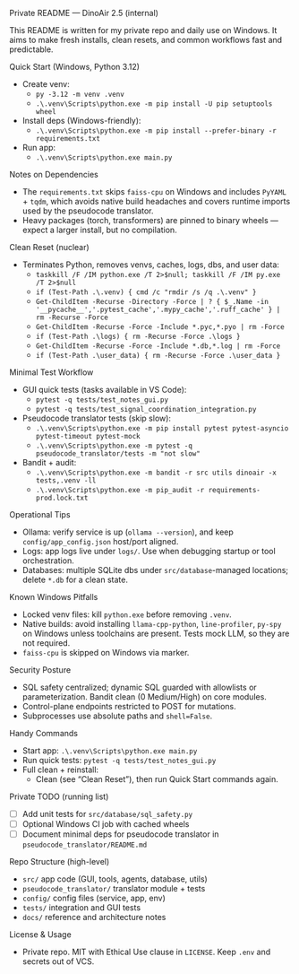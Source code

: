Private README — DinoAir 2.5 (internal)

This README is written for my private repo and daily use on Windows. It aims to make fresh installs, clean resets, and common workflows fast and predictable.

Quick Start (Windows, Python 3.12)
- Create venv:
  - `py -3.12 -m venv .venv`
  - `.\.venv\Scripts\python.exe -m pip install -U pip setuptools wheel`
- Install deps (Windows-friendly):
  - `.\.venv\Scripts\python.exe -m pip install --prefer-binary -r requirements.txt`
- Run app:
  - `.\.venv\Scripts\python.exe main.py`

Notes on Dependencies
- The `requirements.txt` skips `faiss-cpu` on Windows and includes `PyYAML` + `tqdm`, which avoids native build headaches and covers runtime imports used by the pseudocode translator.
- Heavy packages (torch, transformers) are pinned to binary wheels — expect a larger install, but no compilation.

Clean Reset (nuclear)
- Terminates Python, removes venvs, caches, logs, dbs, and user data:
  - `taskkill /F /IM python.exe /T 2>$null; taskkill /F /IM py.exe /T 2>$null`
  - `if (Test-Path .\.venv) { cmd /c "rmdir /s /q .\.venv" }`
  - `Get-ChildItem -Recurse -Directory -Force | ? { $_.Name -in '__pycache__','.pytest_cache','.mypy_cache','.ruff_cache' } | rm -Recurse -Force`
  - `Get-ChildItem -Recurse -Force -Include *.pyc,*.pyo | rm -Force`
  - `if (Test-Path .\logs) { rm -Recurse -Force .\logs }`
  - `Get-ChildItem -Recurse -Force -Include *.db,*.log | rm -Force`
  - `if (Test-Path .\user_data) { rm -Recurse -Force .\user_data }`

Minimal Test Workflow
- GUI quick tests (tasks available in VS Code):
  - `pytest -q tests/test_notes_gui.py`
  - `pytest -q tests/test_signal_coordination_integration.py`
- Pseudocode translator tests (skip slow):
  - `.\.venv\Scripts\python.exe -m pip install pytest pytest-asyncio pytest-timeout pytest-mock`
  - `.\.venv\Scripts\python.exe -m pytest -q pseudocode_translator/tests -m "not slow"`
- Bandit + audit:
  - `.\.venv\Scripts\python.exe -m bandit -r src utils dinoair -x tests,.venv -ll`
  - `.\.venv\Scripts\python.exe -m pip_audit -r requirements-prod.lock.txt`

Operational Tips
- Ollama: verify service is up (`ollama --version`), and keep `config/app_config.json` host/port aligned.
- Logs: app logs live under `logs/`. Use when debugging startup or tool orchestration.
- Databases: multiple SQLite dbs under `src/database`-managed locations; delete `*.db` for a clean state.

Known Windows Pitfalls
- Locked venv files: kill `python.exe` before removing `.venv`.
- Native builds: avoid installing `llama-cpp-python`, `line-profiler`, `py-spy` on Windows unless toolchains are present. Tests mock LLM, so they are not required.
- `faiss-cpu` is skipped on Windows via marker.

Security Posture
- SQL safety centralized; dynamic SQL guarded with allowlists or parameterization. Bandit clean (0 Medium/High) on core modules.
- Control-plane endpoints restricted to POST for mutations.
- Subprocesses use absolute paths and `shell=False`.

Handy Commands
- Start app: `.\.venv\Scripts\python.exe main.py`
- Run quick tests: `pytest -q tests/test_notes_gui.py`
- Full clean + reinstall:
  - Clean (see “Clean Reset”), then run Quick Start commands again.

Private TODO (running list)
- [ ] Add unit tests for `src/database/sql_safety.py`
- [ ] Optional Windows CI job with cached wheels
- [ ] Document minimal deps for pseudocode translator in `pseudocode_translator/README.md`

Repo Structure (high-level)
- `src/` app code (GUI, tools, agents, database, utils)
- `pseudocode_translator/` translator module + tests
- `config/` config files (service, app, env)
- `tests/` integration and GUI tests
- `docs/` reference and architecture notes

License & Usage
- Private repo. MIT with Ethical Use clause in `LICENSE`. Keep `.env` and secrets out of VCS.
